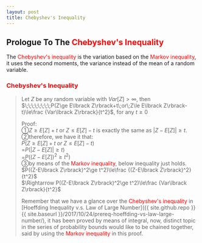 ```yaml
---
layout: post
title: Chebyshev's Inequality
---
```


## Prologue To The <font color="Red">Chebyshev's Inequality</font>
<p class="message">
The <font color="Red">Chebyshev's inequality</font> is the variation based on the <font color="Red">Markov inequality</font>, it uses the second moments, the variance instead of the mean of a random variable.  
</p>

### <font color="Red">Chebyshev's Inequality</font>
>Let $Z$ be any random variable with $Var\lbrack Z\rbrack>\infty$, then  
>$\;\;\;\;\;\;\;\;P(Z\ge E\lbrack Z\rbrack+t\;or\;Z\le E\lbrack Z\rbrack-t)\le\frac {Var\lbrack Z\rbrack}{t^2}$, for any $t\ge 0$  
>
>Proof:  
>&#10112;$Z\ge E\lbrack Z\rbrack+t$ or $Z\le E\lbrack Z\rbrack-t$ is exactly the same as $\left|Z-E\lbrack Z\rbrack\right|\ge t$.  
>&#10113;therefore, we have it that:  
>$P(Z\ge E\lbrack Z\rbrack+t\;or\;Z\le E\lbrack Z\rbrack-t)$  
>=$P(\left|Z-E\lbrack Z\rbrack\right|\ge t)$  
>=$P((Z-E\lbrack Z\rbrack)^2\ge t^2)$  
>&#10114;by means of the <font color="Red">Markov inequality</font>, below inequality just holds.  
>$P((Z-E\lbrack Z\rbrack)^2\ge t^2)\le\frac {(Z-E\lbrack Z\rbrack)^2}{t^2}$  
>$\Rightarrow P((Z-E\lbrack Z\rbrack)^2\ge t^2)\le\frac {Var\lbrack Z\rbrack}{t^2}$  
>
>Remember that we have a glance over the <font color="Red">Chebyshev's inequality</font> in [Hoeffding Inequality v.s. Law of Large Number]({{ site.github.repo }}{{ site.baseurl }}/2017/10/24/prereq-hoeffding-vs-law-large-number/), it has been proved by means of integral, now, distinct topic in the series of probability bounds would like to be chained together, said by using the <font color="Red">Markov inequality</font> in this proof.  

<!-- Γ -->
<!-- \frac{\Gamma(k + n)}{\Gamma(n)} \frac{1}{r^k}  -->
<!-- \mbox{\large$\vert$}\nolimits_0^\infty -->
<!-- \vert_0^\infty -->
<!-- &prime; ′ -->
<!-- &Prime; ″ -->
<!-- \overline{X_n} -->
<!-- \frac{{\overline {X_n}}-\mu}{S/\sqrt n} -->
<!-- \lim_{t\rightarrow\infty} -->
<!-- \begin{array}{l}f'(x)\\f''(x)\\f'''(x)\\f''''(x)\end{array} -->
<!-- \\{Z\vert Z\ge t\\} -->
<!-- E\lbrack Z\rbrack -->
<!-- Var\lbrack Z\rbrack -->
<!-- \left|X\right| absolute value of X-->

<!-- Notes -->
<!-- <font color="OrangeRed">items, verb, to make it the focus</font> -->
<!-- <font color="Red">KKT</font> -->
<!-- <font color="Red">SMO heuristics</font> -->
<!-- <font color="Red">F</font> distribution -->
<!-- <font color="Red">t</font> distribution -->
<!-- <font color="DeepSkyBlue">suggested item, soft item</font> -->
<!-- <font color="RoyalBlue">old alpha</font> -->
<!-- <font color="Green">new alpha</font> -->

<!-- <font color="DeepPink">positive conclusion, finding</font> -->
<!-- <font color="RosyBrown">negative conclusion, finding</font> -->

<!-- <font color="#00ADAD">policy</font> -->
<!-- <font color="#6100A8">full observable</font> -->
<!-- <font color="#FFAC12">partial observable</font> -->
<!-- <font color="#EB00EB">stochastic</font> -->
<!-- <font color="#8400E6">state transition</font> -->
<!-- <font color="#D600D6">discount factor gamma $\gamma$</font> -->
<!-- <font color="#D600D6">$V(S)$</font> -->
<!-- <font color="#9300FF">immediate reward R(S)</font> -->